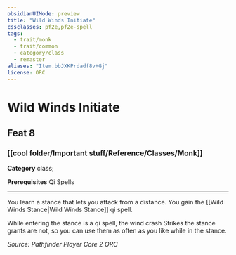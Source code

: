 ```yaml
---
obsidianUIMode: preview
title: "Wild Winds Initiate"
cssclasses: pf2e,pf2e-spell
tags:
  - trait/monk
  - trait/common
  - category/class
  - remaster
aliases: "Item.bbJXKPrdadf8vHGj"
license: ORC
---
```

# Wild Winds Initiate
## Feat 8
### [[cool folder/Important stuff/Reference/Classes/Monk]]

**Category** class; 



**Prerequisites** Qi Spells
* * *
You learn a stance that lets you attack from a distance. You gain the [[Wild Winds Stance|Wild Winds Stance]] qi spell.

While entering the stance is a qi spell, the wind crash Strikes the stance grants are not, so you can use them as often as you like while in the stance.

*Source: Pathfinder Player Core 2*
*ORC*
